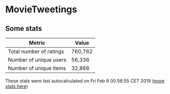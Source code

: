 # MovieTweetings
## Some stats

Metric | Value
--- | ---
Total number of ratings                 | 760,762
Number of unique users                  | 56,336
Number of unique items                  | 32,866
These stats were last autocalculated on Fri Feb 8 00:56:55 CET 2019  ([more stats here](./stats.md))

